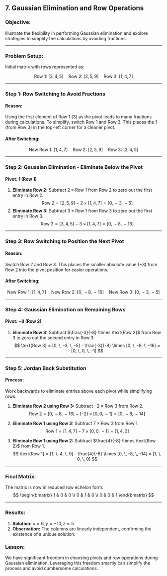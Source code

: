 ## 7. Gaussian Elimination and Row Operations

### Objective:
Illustrate the flexibility in performing Gaussian elimination and explore strategies to simplify the calculations by avoiding fractions.

---

### Problem Setup:
Initial matrix with rows represented as:

$$
\text{Row 1: } [3, \, 4, \, 5] \quad \text{Row 2: } [2, \, 5, \, 9] \quad \text{Row 3: } [1, \, 4, \, 7]
$$

---

### Step 1: Row Switching to Avoid Fractions

#### Reason:
Using the first element of Row 1 ($3$) as the pivot leads to many fractions during calculations. To simplify, switch Row 1 and Row 3. This places the $1$ (from Row 3) in the top-left corner for a cleaner pivot.

#### After Switching:
$$
\text{New Row 1: } [1, \, 4, \, 7] \quad \text{Row 2: } [2, \, 5, \, 9] \quad \text{Row 3: } [3, \, 4, \, 5]
$$

---

### Step 2: Gaussian Elimination - Eliminate Below the Pivot

#### Pivot: $1$ (Row 1)

1. **Eliminate Row 2:** Subtract $2 \times \text{Row 1}$ from Row 2 to zero out the first entry in Row 2.
   $$ 
   \text{Row 2} = [2, \, 5, \, 9] - 2 \times [1, \, 4, \, 7] = [0, \, -3, \, -5]
   $$
2. **Eliminate Row 3:** Subtract $3 \times \text{Row 1}$ from Row 3 to zero out the first entry in Row 3.
   $$
   \text{Row 3} = [3, \, 4, \, 5] - 3 \times [1, \, 4, \, 7] = [0, \, -8, \, -16]
   $$

---

### Step 3: Row Switching to Position the Next Pivot

#### Reason:
Switch Row 2 and Row 3. This places the smaller absolute value $(-3)$ from Row 2 into the pivot position for easier operations.

#### After Switching:
$$
\text{New Row 1: } [1, \, 4, \, 7] \quad \text{New Row 2: } [0, \, -8, \, -16] \quad \text{New Row 3: } [0, \, -3, \, -5]
$$

---

### Step 4: Gaussian Elimination on Remaining Rows

#### Pivot: $-8$ (Row 2)

1. **Eliminate Row 3:** Subtract $\frac{-3}{-8} \times \text{Row 2}$ from Row 3 to zero out the second entry in Row 3.
   $$
   \text{Row 3} = [0, \, -3, \, -5] - \frac{-3}{-8} \times [0, \, -8, \, -16] = [0, \, 0, \, -1]
   $$

---

### Step 5: Jordan Back Substitution

#### Process:
Work backwards to eliminate entries above each pivot while simplifying rows.

1. **Eliminate Row 2 using Row 3:** Subtract $-2 \times \text{Row 3}$ from Row 2.
   $$
   \text{Row 2} = [0, \, -8, \, -16] - (-2) \times [0, \, 0, \, -1] = [0, \, -8, \, -14]
   $$

2. **Eliminate Row 1 using Row 3:** Subtract $7 \times \text{Row 3}$ from Row 1.
   $$
   \text{Row 1} = [1, \, 4, \, 7] - 7 \times [0, \, 0, \, -1] = [1, \, 4, \, 0]
   $$

3. **Eliminate Row 1 using Row 2:** Subtract $\frac{4}{-8} \times \text{Row 2}$ from Row 1.
   $$
   \text{Row 1} = [1, \, 4, \, 0] - \frac{4}{-8} \times [0, \, -8, \, -14] = [1, \, 0, \, 0]
   $$

---

### Final Matrix:
The matrix is now in reduced row echelon form:
$$
\begin{bmatrix}
1 & 0 & 0 \\
0 & 1 & 0 \\
0 & 0 & 1
\end{bmatrix}
$$

---

### Results:
1. **Solution:** $x = 6, \, y = -10, \, z = 5$
2. **Observation:** The columns are linearly independent, confirming the existence of a unique solution.

### Lesson:
We have significant freedom in choosing pivots and row operations during Gaussian elimination. Leveraging this freedom smartly can simplify the process and avoid cumbersome calculations.